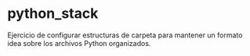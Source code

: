 # python_stack
Ejercicio de configurar estructuras de carpeta para mantener un formato idea sobre los archivos Python organizados.
